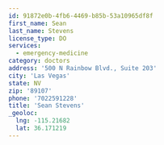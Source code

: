 ```yaml
---
id: 91872e0b-4fb6-4469-b85b-53a10965df8f
first_name: Sean
last_name: Stevens
license_type: DO
services:
  - emergency-medicine
category: doctors
address: '500 N Rainbow Blvd., Suite 203'
city: 'Las Vegas'
state: NV
zip: '89107'
phone: '7022591228'
title: 'Sean Stevens'
_geoloc:
  lng: -115.21682
  lat: 36.171219
---
```

